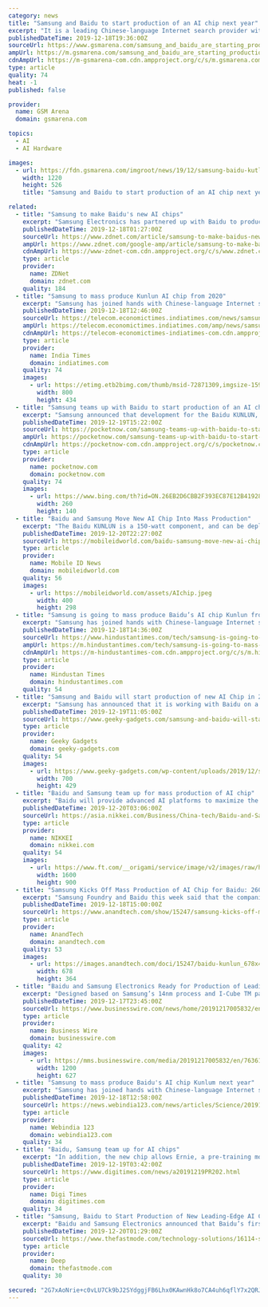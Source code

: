 ```yaml
---
category: news
title: "Samsung and Baidu to start production of an AI chip next year"
excerpt: "It is a leading Chinese-language Internet search provider with massive cloud and server infrastructures and services. Baidu KUNLUN is the name of the company's new AI chip, built on its advanced XPU, a home-grown neural processor architecture for cloud, edge, and AI. Thanks to Samsung's 14nm process as well as I-Cube (Interposer-Cube ..."
publishedDateTime: 2019-12-18T19:36:00Z
sourceUrl: https://www.gsmarena.com/samsung_and_baidu_are_starting_production_of_a_cuttingedge_ai_chip_next_year-news-40640.php
ampUrl: https://m.gsmarena.com/samsung_and_baidu_are_starting_production_of_a_cuttingedge_ai_chip_next_year-amp-40640.php
cdnAmpUrl: https://m-gsmarena-com.cdn.ampproject.org/c/s/m.gsmarena.com/samsung_and_baidu_are_starting_production_of_a_cuttingedge_ai_chip_next_year-amp-40640.php
type: article
quality: 74
heat: -1
published: false

provider:
  name: GSM Arena
  domain: gsmarena.com

topics:
  - AI
  - AI Hardware

images:
  - url: https://fdn.gsmarena.com/imgroot/news/19/12/samsung-baidu-kutlin-server-ai-chip/-1220x526/gsmarena_001.jpg
    width: 1220
    height: 526
    title: "Samsung and Baidu to start production of an AI chip next year"

related:
  - title: "Samsung to make Baidu's new AI chips"
    excerpt: "Samsung Electronics has partnered up with Baidu to produce its new cloud-to-edge artificial intelligence (AI) chip, Kunlun, with mass production slated for early next year, the companies announced. It is the first such partnership between the South Korean tech giant and Chinese search behemoth. Kunlun will be built on Baidu's own XPU neural ..."
    publishedDateTime: 2019-12-18T01:27:00Z
    sourceUrl: https://www.zdnet.com/article/samsung-to-make-baidus-new-ai-chips/
    ampUrl: https://www.zdnet.com/google-amp/article/samsung-to-make-baidus-new-ai-chips/
    cdnAmpUrl: https://www-zdnet-com.cdn.ampproject.org/c/s/www.zdnet.com/google-amp/article/samsung-to-make-baidus-new-ai-chips/
    type: article
    provider:
      name: ZDNet
      domain: zdnet.com
    quality: 184
  - title: "Samsung to mass produce Kunlun AI chip from 2020"
    excerpt: "Samsung has joined hands with Chinese-language Internet search company Baidu to produce its new Cloud-to-edge artificial intelligence (AI) chipset -- Kunlun. The mass production of the chip is scheduled for early next year.IANS | December 18, 2019, 18:16 IST NEW DELHI: Samsung has joined hands with Chinese-language Internet search company Baidu ..."
    publishedDateTime: 2019-12-18T12:46:00Z
    sourceUrl: https://telecom.economictimes.indiatimes.com/news/samsung-to-mass-produce-kunlun-ai-chip-from-2020/72871309
    ampUrl: https://telecom.economictimes.indiatimes.com/amp/news/samsung-to-mass-produce-kunlun-ai-chip-from-2020/72871309
    cdnAmpUrl: https://telecom-economictimes-indiatimes-com.cdn.ampproject.org/c/s/telecom.economictimes.indiatimes.com/amp/news/samsung-to-mass-produce-kunlun-ai-chip-from-2020/72871309
    type: article
    provider:
      name: India Times
      domain: indiatimes.com
    quality: 74
    images:
      - url: https://etimg.etb2bimg.com/thumb/msid-72871309,imgsize-159673,width-800,height-434,overlay-ettelecom/samsung-to-mass-produce-kunlun-ai-chip-from-2020.jpg
        width: 800
        height: 434
  - title: "Samsung teams up with Baidu to start production of an AI chip next year"
    excerpt: "Samsung announced that development for the Baidu KUNLUN, the search engine giant’s first cloud-to-edge AI accelerator, has been finalized. Designed based on Samsung’s 14nm process and I-Cube TM package technology, the chip will enter mass production early next year. Baidu KUNLUN is a very challenging project since it requires not only a ..."
    publishedDateTime: 2019-12-19T15:22:00Z
    sourceUrl: https://pocketnow.com/samsung-teams-up-with-baidu-to-start-production-of-an-ai-chip-next-year
    ampUrl: https://pocketnow.com/samsung-teams-up-with-baidu-to-start-production-of-an-ai-chip-next-year/amp
    cdnAmpUrl: https://pocketnow-com.cdn.ampproject.org/c/s/pocketnow.com/samsung-teams-up-with-baidu-to-start-production-of-an-ai-chip-next-year/amp
    type: article
    provider:
      name: pocketnow.com
      domain: pocketnow.com
    quality: 74
    images:
      - url: https://www.bing.com/th?id=ON.26EB2D6CBB2F393EC87E12B41928667B
        width: 260
        height: 140
  - title: "Baidu and Samsung Move New AI Chip Into Mass Production"
    excerpt: "The Baidu KUNLUN is a 150-watt component, and can be deployed for a wide range of AI ... However, the tech can just as easily be used for speech recognition, image processing, or self-driving vehicles. “We’re expanding our business beyond mobile to datacenter applications by developing and mass-producing AI chips,” said Samsung Foundry ..."
    publishedDateTime: 2019-12-20T22:27:00Z
    sourceUrl: https://mobileidworld.com/baidu-samsung-move-new-ai-chip-into-mass-production-122005/
    type: article
    provider:
      name: Mobile ID News
      domain: mobileidworld.com
    quality: 56
    images:
      - url: https://mobileidworld.com/assets/AIchip.jpeg
        width: 400
        height: 298
  - title: "Samsung is going to mass produce Baidu’s AI chip Kunlun from next year"
    excerpt: "Samsung has joined hands with Chinese-language Internet search company Baidu to produce its new Cloud-to-edge artificial intelligence (AI) chipset -- Kunlun. The mass production of the chip is scheduled for early next year. It is pertinent to note that this is the first such collaboration between the South Korean tech giant and the Chinese ..."
    publishedDateTime: 2019-12-18T14:36:00Z
    sourceUrl: https://www.hindustantimes.com/tech/samsung-is-going-to-mass-produce-baidu-s-ai-chip-kunlun-from-next-year/story-pN6nEeFfSnaWklFoO1uYFK.html
    ampUrl: https://m.hindustantimes.com/tech/samsung-is-going-to-mass-produce-baidu-s-ai-chip-kunlun-from-next-year/story-pN6nEeFfSnaWklFoO1uYFK_amp.html
    cdnAmpUrl: https://m-hindustantimes-com.cdn.ampproject.org/c/s/m.hindustantimes.com/tech/samsung-is-going-to-mass-produce-baidu-s-ai-chip-kunlun-from-next-year/story-pN6nEeFfSnaWklFoO1uYFK_amp.html
    type: article
    provider:
      name: Hindustan Times
      domain: hindustantimes.com
    quality: 54
  - title: "Samsung and Baidu will start production of new AI Chip in 2020"
    excerpt: "Samsung has announced that it is working with Baidu on a new AI Chip and production of this new artificial intelligence chip will commence next year. This new AI Chip is built on Samsung;s advance XPU home grown neural processor architecture and on the 14 nm process. “We are excited to lead the HPC industry together with Samsung Foundry ..."
    publishedDateTime: 2019-12-19T11:05:00Z
    sourceUrl: https://www.geeky-gadgets.com/samsung-and-baidu-will-start-production-of-new-ai-chip-in-2020-19-12-2019/
    type: article
    provider:
      name: Geeky Gadgets
      domain: geeky-gadgets.com
    quality: 54
    images:
      - url: https://www.geeky-gadgets.com/wp-content/uploads/2019/12/samsung-logo2-1.jpeg
        width: 700
        height: 429
  - title: "Baidu and Samsung team up for mass production of AI chip"
    excerpt: "Baidu will provide advanced AI platforms to maximize the performance of AI, while Samsung will apply its foundry manufacturing technologies to high-performance computing chips, which are dedicated to edge computing as well as cloud computing, an area in which Baidu has been trying to catch up with its local rivals including Alibaba and Tencent."
    publishedDateTime: 2019-12-20T03:06:00Z
    sourceUrl: https://asia.nikkei.com/Business/China-tech/Baidu-and-Samsung-team-up-for-mass-production-of-AI-chip
    type: article
    provider:
      name: NIKKEI
      domain: nikkei.com
    quality: 54
    images:
      - url: https://www.ft.com/__origami/service/image/v2/images/raw/https%3A%2F%2Fs3-ap-northeast-1.amazonaws.com%2Fpsh-ex-ftnikkei-3937bb4%2Fimages%2F8%2F8%2F0%2F1%2F24031088-2-eng-GB%2FCropped-1576660829RTS2038J.jpg?source=nar-cms&width=1600&height=900&fit=cover&gravity=faces
        width: 1600
        height: 900
  - title: "Samsung Kicks Off Mass Production of AI Chip for Baidu: 260 TOPS at 150 W"
    excerpt: "Samsung Foundry and Baidu this week said that the companies were about to start mass production of an AI accelerator chip early in 2020. Baidu’s Kunlun chip is to be made using Samsung’s proven 14 nm process technology, and make use of the company’s Interposer-Cube 2.5D packaging structure. The Baidu Kunlun AI accelerator is based on the ..."
    publishedDateTime: 2019-12-18T15:00:00Z
    sourceUrl: https://www.anandtech.com/show/15247/samsung-kicks-off-mass-production-of-ai-chip-for-baidu-260-tops-at-150-w
    type: article
    provider:
      name: AnandTech
      domain: anandtech.com
    quality: 53
    images:
      - url: https://images.anandtech.com/doci/15247/baidu-kunlun_678x452.jpg
        width: 678
        height: 364
  - title: "Baidu and Samsung Electronics Ready for Production of Leading-Edge AI Chip for Early Next Year"
    excerpt: "Designed based on Samsung’s 14nm process and I-Cube TM package technology, Baidu KUNLUN chip to expand AI ecosystem and transform the user experience BEIJING & SEOUL, South Korea--(BUSINESS WIRE)--Baidu, Inc. (NASDAQ: BIDU), a leading Chinese-language internet search provider, and Samsung Electronics Co., Ltd., a world leader in advanced ..."
    publishedDateTime: 2019-12-17T23:45:00Z
    sourceUrl: https://www.businesswire.com/news/home/20191217005832/en/Baidu-Samsung-Electronics-Ready-Production-Leading-Edge-AI
    type: article
    provider:
      name: Business Wire
      domain: businesswire.com
    quality: 42
    images:
      - url: https://mms.businesswire.com/media/20191217005832/en/763619/23/Baidu_Kunlun_chip_02.jpg
        width: 1200
        height: 627
  - title: "Samsung to mass produce Baidu's AI chip Kunlum next year"
    excerpt: "Samsung has joined hands with Chinese-language Internet search company Baidu to produce its new Cloud-to-edge artificial intelligence (AI) chipset -- Kunlun. The mass production of the chip is ..."
    publishedDateTime: 2019-12-18T12:58:00Z
    sourceUrl: https://news.webindia123.com/news/articles/Science/20191218/3475847.html
    type: article
    provider:
      name: Webindia 123
      domain: webindia123.com
    quality: 34
  - title: "Baidu, Samsung team up for AI chips"
    excerpt: "In addition, the new chip allows Ernie, a pre-training model for natural language processing, to infer three times faster than the conventional GPU/FPGA-accelerating model. Leveraging the chip's limit-pushing computing power and power efficiency, Baidu can effectively support a wide variety of functions including large-scale AI workloads ..."
    publishedDateTime: 2019-12-19T03:42:00Z
    sourceUrl: https://www.digitimes.com/news/a20191219PR202.html
    type: article
    provider:
      name: Digi Times
      domain: digitimes.com
    quality: 34
  - title: "Samsung, Baidu to Start Production of New Leading-Edge AI Chip Early Next Year"
    excerpt: "Baidu and Samsung Electronics announced that Baidu’s first cloud-to-edge AI accelerator, Baidu KUNLUN, has completed its development and will be mass-produced early next year. Baidu KUNLUN chip is built on the company’s advanced XPU, a home-grown neural processor architecture for cloud, edge, and AI, as well as Samsung’s 14-nanometer (nm ..."
    publishedDateTime: 2019-12-20T01:29:00Z
    sourceUrl: https://www.thefastmode.com/technology-solutions/16114-samsung-baidu-to-start-production-of-new-leading-edge-ai-chip-early-next-year
    type: article
    provider:
      name: Deep
      domain: thefastmode.com
    quality: 30

secured: "2G7xAoNrie+c0vLU7Ck9bJ2SYdggjFB6Lhx0KAwnHk8o7CA4uh6qflY7x2QRJuENykrrJgxuU0VtiWC2kRtXYFgtOXwjs4kjHu4KQAojM4znxz/KqTMuy4ShcAERE6OjRWFD9ZUMO1Szew5bhzGieWV3VM+EvzAG9wY3/X5W6NeFxvM0U99xY7xXLkLsW32Ce7z3o+FKKu9wf9jj7/rSK+Aq79vbFzu3F2b8ZIgO7FA6i4Ey2KjYL1CbZpbEgpS3M2cbAqsVYhPej0uiJU2TBw==;iNCY09cjFcRrH3mw+qtwBA=="
---
```


